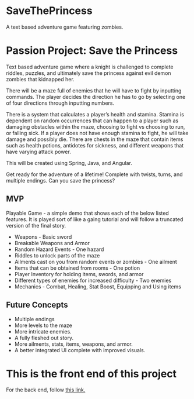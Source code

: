 # SaveThePrincess
A text based adventure game featuring zombies.
# Passion Project: Save the Princess

Text based adventure game where a knight is challenged to complete riddles, puzzles, and ultimately save the princess against evil demon zombies that kidnapped her. 

There will be a maze full of enemies that he will have to fight by inputting commands. The player decides the direction he has to go by selecting one of four directions through inputting numbers.

There is a system that calculates a player’s health and stamina. Stamina is dependent on random occurrences that can happen to a player such as damaging obstacles within the maze, choosing to fight vs choosing to run, or falling sick. If a player does not have enough stamina to fight, he will take damage and possibly die. There are chests in the maze that contain items such as health potions, antidotes for sickness, and different weapons that have varying attack power. 

This will be created using Spring, Java, and Angular. 

Get ready for the adventure of a lifetime! Complete with twists, turns, and multiple endings. Can you save the princess? 

## MVP
Playable Game - a simple demo that shows each of the below listed features. It is played sort of like a gaing tutorial and will follow a truncated version of the final story.
* Weapons - Basic sword
* Breakable Weapons and Armor
* Random Hazard Events - One hazard 
* Riddles to unlock parts of the maze
* Ailments cast on you from random events or zombies - One ailment
* Items that can be obtained from rooms - One potion
* Player Inventory for holding items, swords, and armor
* Different types of enemies for increased difficulty - Two enemies
* Mechanics - Combat, Healing, Stat Boost, Equipping and Using items
        
## Future Concepts
* Multiple endings
* More levels to the maze
* More intricate enemies.
* A fully fleshed out story.
* More ailments, stats, items, weapons, and armor.
* A better integrated UI complete with improved visuals.

# This is the front end of this project
 For the back end, follow [this link.](https://github.com/STP-8-2/FIX-Save-The-Princess.git)
